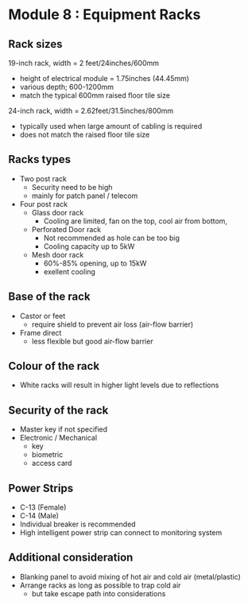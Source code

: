# Module 8 : Equipment Racks
## Rack sizes
19-inch rack, width = 2 feet/24inches/600mm
- height of electrical module = 1.75inches (44.45mm)
- various depth; 600-1200mm
- match the typical 600mm raised floor tile size

24-inch rack, width = 2.62feet/31.5inches/800mm
- typically used when large amount of cabling is required
- does not match the raised floor tile size

## Racks types
- Two post rack
  - Security need to be high
  - mainly for patch panel / telecom
- Four post rack
  - Glass door rack
    - Cooling are limited, fan on the top, cool air from bottom,
  - Perforated Door rack
    - Not recommended as hole can be too big
    - Cooling capacity up to 5kW
  - Mesh door rack
    - 60%-85% opening, up to 15kW
    - exellent cooling

## Base of the rack
- Castor or feet
  - require shield to prevent air loss (air-flow barrier)
- Frame direct
  - less flexible but good air-flow barrier
 
## Colour of the rack
- White racks will result in higher light levels due to reflections

## Security of the rack
- Master key if not specified
- Electronic / Mechanical
  - key
  - biometric
  - access card

## Power Strips
- C-13 (Female)
- C-14 (Male)
- Individual breaker is recommended
- High intelligent power strip can connect to monitoring system

## Additional consideration
- Blanking panel to avoid mixing of hot air and cold air (metal/plastic)
- Arrange racks as long as possible to trap cold air
  - but take escape path into considerations
